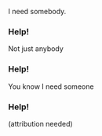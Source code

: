 I need somebody.

### Help!

Not just anybody

### Help!

You know I need someone

### Help!

(attribution needed)
